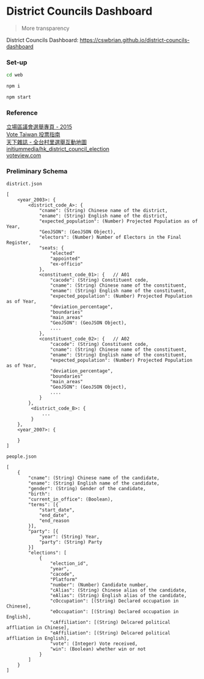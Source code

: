 # District Councils Dashboard

> More transparency

District Councils Dashboard:
https://cswbrian.github.io/district-councils-dashboard

### Set-up

```bash
cd web

npm i

npm start
```

### Reference

[立場區議會選舉專頁 - 2015](https://dce2015.thestandnews.com)  
[Vote Taiwan 投票指南](https://councils.g0v.tw)  
[天下雜誌 - 全台村里選舉互動地圖](https://web.cw.com.tw/election2018)  
[initiummedia/hk_district_council_election](https://github.com/initiummedia/hk_district_council_election)  
[voteview.com](https://voteview.com/)  

### Preliminary Schema

`district.json`
```
[
    <year_2003>: {
        <district_code_A>: {
            "cname": (String) Chinese name of the district, 
            "ename": (String) English name of the district, 
            "expected_population": (Number) Projected Population as of Year,
            "GeoJSON": (GeoJSON Object),
            "electors": (Number) Number of Electors in the Final Register,
            "seats: {
                "elected"
                "appointed"
                "ex-officio"
            },
            <constituent_code_01>: {   // A01
                "cacode": (String) Constituent code,
                "cname": (String) Chinese name of the constituent,
                "ename": (String) English name of the constituent,
                "expected_population": (Number) Projected Population as of Year,
                "deviation_percentage",
                "boundaries"
                "main_areas"
                "GeoJSON": (GeoJSON Object),
                ....
            },
            <constituent_code_02>: {   // A02
                "cacode": (String) Constituent code,
                "cname": (String) Chinese name of the constituent,
                "ename": (String) English name of the constituent,
                "expected_population": (Number) Projected Population as of Year,
                "deviation_percentage",
                "boundaries"
                "main_areas"
                "GeoJSON": (GeoJSON Object),
                ....
            }
        },
         <district_code_B>: {
             ...
         } 
    },
    <year_2007>: {

    }
]

```

`people.json`
```
[
    {
        "cname": (String) Chinese name of the candidate,
        "ename": (String) English name of the candidate,
        "gender": (String) Gender of the candidate,
        "birth": 
        "current_in_office": (Boolean),
        "terms": [{
            "start_date",
            "end_date",
            "end_reason
        }],
        "party": [{
            "year": (String) Year,
            "party": (String) Party
        }]
        "elections": [
            {
                "election_id",
                "year",
                "cacode",
                "Platform"
                "number": (Number) Candidate number,
                "cAlias": (String) Chinese alias of the candidate,
                "eAlias": (String) English alias of the candidate,
                "cOccupation": [(String) Declared occupation in Chinese],
                "eOccupation": [(String) Declared occupation in English],
                "cAffiliation": [(String) Delcared political affliation in Chinese],
                "eAffiliation": [(String) Delcared political affliation in English],
                "vote": (Integer) Vote received,
                "win": (Boolean) whether win or not
            }
        ]
    }
]
```